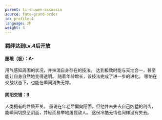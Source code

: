 ```yaml
---
parent: li-shuwen-assassin
source: fate-grand-order
id: profile-4
language: zh
weight: 4
---
```


### 羁绊达到Lv.4后开放

#### 圈境（极）：A-

用气感知周围的状况，并抹消自身存在的技法。
达到极致时能与天地合一，甚至能让自身自然地变得透明。
随着年龄增长，该技法完成了进一步的进化。
哪怕在交战状态下，也能在瞬间消失无踪。

#### 阴阳交错：B

人类拥有的性质开关。
虽说在年老后偏向阳面，但他并未失去自己凶猛的利齿，能瞬间切换至阴面，并轻而易举地屠戮敌人。
这份冷酷无情也同样没有失去。
